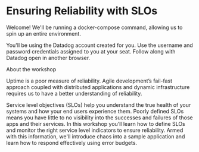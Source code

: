 # Ensuring Reliability with SLOs 

Welcome! We'll be running a docker-compose command, allowing us to spin up an entire environment.

You'll be using the Datadog account created for you. Use the username and password credentials assigned to you at your seat. Follow along with Datadog open in another browser.

About the workshop
 
Uptime is a poor measure of reliability. Agile development’s fail-fast approach coupled with distributed applications and dynamic infrastructure requires us to have a better understanding of reliability.

Service level objectives (SLOs) help you understand the true health of your systems and how your end users experience them. Poorly defined SLOs means you have little to no visibility into the successes and failures of those apps and their services. In this workshop you’ll learn how to define SLOs and monitor the right service level indicators to ensure reliability. Armed with this information, we'll introduce chaos into a sample application and learn how to respond effectively using error budgets.